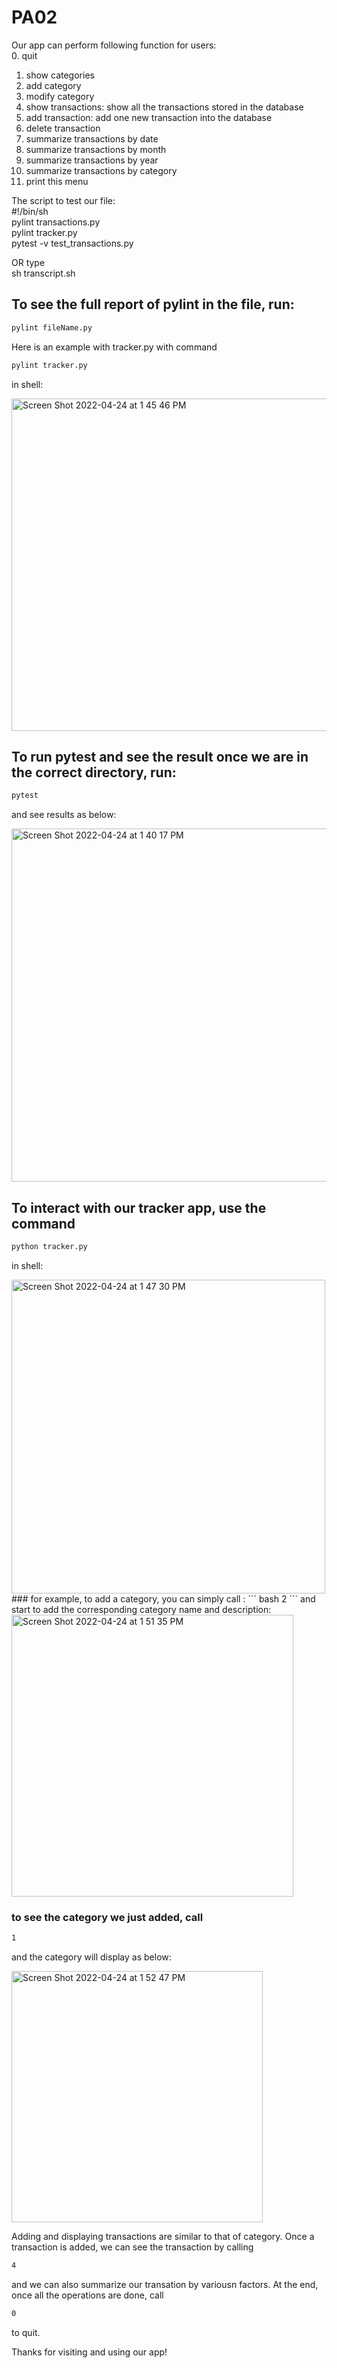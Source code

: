 # PA02
Our app can perform following function for users:<br /> 
0. quit
1. show categories
2. add category
3. modify category
4. show transactions: show all the transactions stored in the database
5. add transaction: add one new transaction into the database
6. delete transaction
7. summarize transactions by date
8. summarize transactions by month
9. summarize transactions by year
10. summarize transactions by category
11. print this menu

The script to test our file:<br />
#!/bin/sh <br />
pylint transactions.py <br />
pylint tracker.py <br />
pytest -v test_transactions.py<br />

OR type<br />
sh transcript.sh
## To see the full report of pylint in the file, run:
``` bash
pylint fileName.py
```
Here is an example with tracker.py with command 
``` bash
pylint tracker.py
```
in shell:

<img width="532" alt="Screen Shot 2022-04-24 at 1 45 46 PM" src="https://user-images.githubusercontent.com/62511665/164989453-db70785e-51d0-47d7-be64-89668a9e353e.png">

## To run pytest and see the result once we are in the correct directory, run:
``` bash
pytest
```
and see results as below:

<img width="565" alt="Screen Shot 2022-04-24 at 1 40 17 PM" src="https://user-images.githubusercontent.com/62511665/164989267-6003b112-0b71-408b-8e6c-e4b3dce7a87e.png">

## To interact with our tracker app, use the command
``` bash
python tracker.py
```
in shell:

<img width="502" alt="Screen Shot 2022-04-24 at 1 47 30 PM" src="https://user-images.githubusercontent.com/62511665/164989510-230d6d2e-f470-4f8b-b00d-1aee75d73742.png">
### for example, to add a category, you can simply call :
``` bash
2
``` 
and start to add the corresponding category name and description:

<img width="451" alt="Screen Shot 2022-04-24 at 1 51 35 PM" src="https://user-images.githubusercontent.com/62511665/164989677-a8edacb0-62a5-4c29-aacb-898590101be8.png">

### to see the category we just added, call
``` bash
1
``` 
and the category will display as below: 

<img width="402" alt="Screen Shot 2022-04-24 at 1 52 47 PM" src="https://user-images.githubusercontent.com/62511665/164989709-36c011fd-3906-4550-ae60-9ebfd85183d1.png">

Adding and displaying transactions are similar to that of category. Once a transaction is added, we can see the transaction by calling 
``` bash
4
``` 
and we can also summarize our transation by variousn factors. At the end, once all the operations are done, call 
``` bash
0
``` 
to quit.

Thanks for visiting and using our app! 
